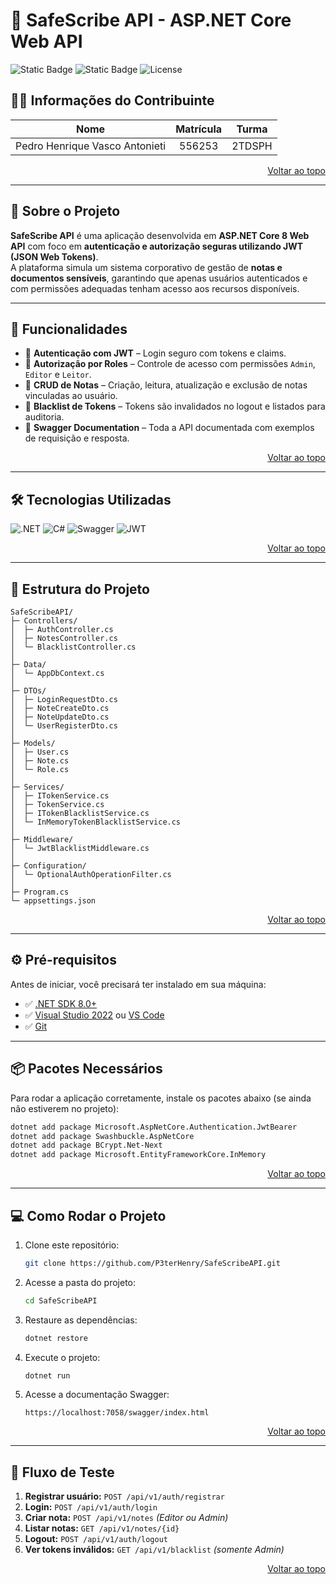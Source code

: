 ﻿<a id="readme-top"></a>

# 🔐 SafeScribe API - ASP.NET Core Web API

![Static Badge](https://img.shields.io/badge/build-passing-brightgreen) ![Static Badge](https://img.shields.io/badge/Version-1.0.0-black) ![License](https://img.shields.io/badge/license-MIT-lightgrey)

## 🧑‍💻 Informações do Contribuinte

| Nome | Matrícula | Turma |
| :------------: | :------------: | :------------: |
| Pedro Henrique Vasco Antonieti | 556253 | 2TDSPH |
<p align="right"><a href="#readme-top">Voltar ao topo</a></p>

---

## 🚀 Sobre o Projeto

**SafeScribe API** é uma aplicação desenvolvida em **ASP.NET Core 8 Web API** com foco em **autenticação e autorização seguras utilizando JWT (JSON Web Tokens)**.  
A plataforma simula um sistema corporativo de gestão de **notas e documentos sensíveis**, garantindo que apenas usuários autenticados e com permissões adequadas tenham acesso aos recursos disponíveis.

---

## 🚩 Funcionalidades

- 🔑 **Autenticação com JWT** – Login seguro com tokens e claims.  
- 🔐 **Autorização por Roles** – Controle de acesso com permissões `Admin`, `Editor` e `Leitor`.  
- 📝 **CRUD de Notas** – Criação, leitura, atualização e exclusão de notas vinculadas ao usuário.  
- 🛑 **Blacklist de Tokens** – Tokens são invalidados no logout e listados para auditoria.  
- 📄 **Swagger Documentation** – Toda a API documentada com exemplos de requisição e resposta.  

<p align="right"><a href="#readme-top">Voltar ao topo</a></p>

---

## 🛠️ Tecnologias Utilizadas

![.NET](https://img.shields.io/badge/.NET%209.0-512BD4?style=for-the-badge&logo=dotnet&logoColor=white)
![C#](https://img.shields.io/badge/C%23-239120?style=for-the-badge&logo=c-sharp&logoColor=white)
![Swagger](https://img.shields.io/badge/Swagger-85EA2D?style=for-the-badge&logo=swagger&logoColor=white)
![JWT](https://img.shields.io/badge/JWT-000000?style=for-the-badge&logo=jsonwebtokens&logoColor=white)

<p align="right"><a href="#readme-top">Voltar ao topo</a></p>

---

## 📁 Estrutura do Projeto

```
SafeScribeAPI/
├─ Controllers/
│  ├─ AuthController.cs
│  ├─ NotesController.cs
│  └─ BlacklistController.cs
│
├─ Data/
│  └─ AppDbContext.cs
│
├─ DTOs/
│  ├─ LoginRequestDto.cs
│  ├─ NoteCreateDto.cs
│  ├─ NoteUpdateDto.cs
│  └─ UserRegisterDto.cs
│
├─ Models/
│  ├─ User.cs
│  ├─ Note.cs
│  └─ Role.cs
│
├─ Services/
│  ├─ ITokenService.cs
│  ├─ TokenService.cs
│  ├─ ITokenBlacklistService.cs
│  └─ InMemoryTokenBlacklistService.cs
│
├─ Middleware/
│  └─ JwtBlacklistMiddleware.cs
│
├─ Configuration/
│  └─ OptionalAuthOperationFilter.cs
│
├─ Program.cs
└─ appsettings.json
```

<p align="right"><a href="#readme-top">Voltar ao topo</a></p>

---

## ⚙️ Pré-requisitos

Antes de iniciar, você precisará ter instalado em sua máquina:

- ✅ [.NET SDK 8.0+](https://dotnet.microsoft.com/download)
- ✅ [Visual Studio 2022](https://visualstudio.microsoft.com/) ou [VS Code](https://code.visualstudio.com/)
- ✅ [Git](https://git-scm.com/)

---

## 📦 Pacotes Necessários

Para rodar a aplicação corretamente, instale os pacotes abaixo (se ainda não estiverem no projeto):

```bash
dotnet add package Microsoft.AspNetCore.Authentication.JwtBearer
dotnet add package Swashbuckle.AspNetCore
dotnet add package BCrypt.Net-Next
dotnet add package Microsoft.EntityFrameworkCore.InMemory
```

<p align="right"><a href="#readme-top">Voltar ao topo</a></p>

---

## 💻 Como Rodar o Projeto

1. Clone este repositório:
   ```bash
   git clone https://github.com/P3terHenry/SafeScribeAPI.git
   ```

2. Acesse a pasta do projeto:
   ```bash
   cd SafeScribeAPI
   ```

3. Restaure as dependências:
   ```bash
   dotnet restore
   ```

4. Execute o projeto:
   ```bash
   dotnet run
   ```

5. Acesse a documentação Swagger:
   ```
   https://localhost:7058/swagger/index.html
   ```

<p align="right"><a href="#readme-top">Voltar ao topo</a></p>

---

## 🧪 Fluxo de Teste

1. **Registrar usuário:** `POST /api/v1/auth/registrar`  
2. **Login:** `POST /api/v1/auth/login`  
3. **Criar nota:** `POST /api/v1/notes` *(Editor ou Admin)*  
4. **Listar notas:** `GET /api/v1/notes/{id}`  
5. **Logout:** `POST /api/v1/auth/logout`  
6. **Ver tokens inválidos:** `GET /api/v1/blacklist` *(somente Admin)*


<p align="right"><a href="#readme-top">Voltar ao topo</a></p>
